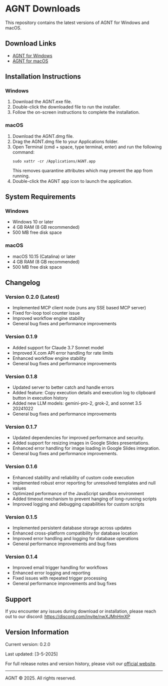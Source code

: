 # AGNT Downloads

This repository contains the latest versions of AGNT for Windows and macOS.

## Download Links

- [AGNT for Windows](https://agnt.gg/downloads/AGNT-0.2.0.exe)
- [AGNT for macOS](https://agnt.gg/downloads/AGNT-0.2.0-arm64.dmg)

## Installation Instructions

### Windows
1. Download the AGNT.exe file.
2. Double-click the downloaded file to run the installer.
3. Follow the on-screen instructions to complete the installation.

### macOS
1. Download the AGNT.dmg file.
2. Drag the AGNT.dmg file to your Applications folder.
3. Open Terminal (cmd + space, type terminal, enter) and run the following command:
   ```
   sudo xattr -cr /Applications/AGNT.app
   ```
   This removes quarantine attributes which may prevent the app from running.
4. Double-click the AGNT app icon to launch the application.

## System Requirements

### Windows
- Windows 10 or later
- 4 GB RAM (8 GB recommended)
- 500 MB free disk space

### macOS
- macOS 10.15 (Catalina) or later
- 4 GB RAM (8 GB recommended)
- 500 MB free disk space

## Changelog

### Version 0.2.0 (Latest)
- Implemented MCP client node (runs any SSE based MCP server)
- Fixed for-loop tool counter issue
- Improved workflow engine stability
- General bug fixes and performance improvements

### Version 0.1.9
- Added support for Claude 3.7 Sonnet model
- Improved X.com API error handling for rate limits
- Enhanced workflow engine stability
- General bug fixes and performance improvements

### Version 0.1.8
- Updated server to better catch and handle errors
- Added feature: Copy execution details and execution log to clipboard button in execution history
- Added new LLM models: gemini-pro-2, grok-2, and sonnet 3.5 20241022
- General bug fixes and performance improvements

### Version 0.1.7
- Updated dependencies for improved performance and security.
- Added support for resizing images in Google Slides presentations.
- Enhanced error handling for image loading in Google Slides integration.
- General bug fixes and performance improvements.

### Version 0.1.6
- Enhanced stability and reliability of custom code execution
- Implemented robust error reporting for unresolved templates and null values
- Optimized performance of the JavaScript sandbox environment
- Added timeout mechanism to prevent hanging of long-running scripts
- Improved logging and debugging capabilities for custom scripts

### Version 0.1.5
- Implemented persistent database storage across updates
- Enhanced cross-platform compatibility for database location
- Improved error handling and logging for database operations
- General performance improvements and bug fixes

### Version 0.1.4
- Improved email trigger handling for workflows
- Enhanced error logging and reporting
- Fixed issues with repeated trigger processing
- General performance improvements and bug fixes

## Support

If you encounter any issues during download or installation, please reach out to our discord: https://discord.com/invite/nwXJMnHmXP

## Version Information

Current version: 0.2.0

Last updated: [3-5-2025]

For full release notes and version history, please visit our [official website](https://agnt.gg/).

---

AGNT © 2025. All rights reserved.
